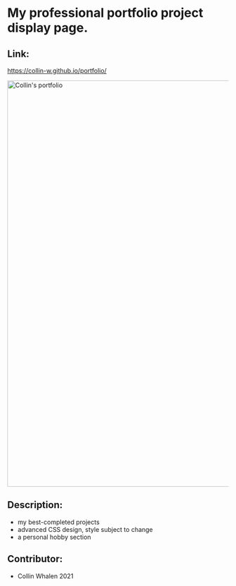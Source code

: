 # My professional portfolio project display page.

## Link:
https://collin-w.github.io/portfolio/

<img width="925" alt="Collin's portfolio" src="https://user-images.githubusercontent.com/88279562/131254389-4b624bdd-e4ae-4928-a769-fef27d4b24ff.png">

## Description:
- my best-completed projects
- advanced CSS design, style subject to change
- a personal hobby section


## Contributor:
- Collin Whalen 2021


